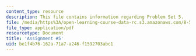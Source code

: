 ```yaml
---
content_type: resource
description: This file contains information regarding Problem Set 5.
file: /media/https%3A/open-learning-course-data-rc.s3.amazonaws.com/8-592j-statistical-physics-in-biology-spring-2011/be1f4b76162a71a7a246f1592703abc1_MIT8_592JS11_PS5.pdf
file_type: application/pdf
resourcetype: Document
title: 'Assignment #5'
uid: be1f4b76-162a-71a7-a246-f1592703abc1
---
```


